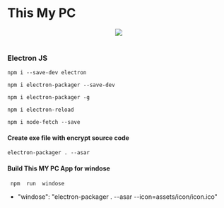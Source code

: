 
# This My PC

<div align="center">
    <a href="http://thismypc.com/">
        <img src="../thisMyPCWeb/src/assets/images/logo/logo-mini.png">
    </a>
</div>
<br />



### Electron JS


```shell
npm i --save-dev electron
```

```shell
npm i electron-packager --save-dev
```
```shell
npm i electron-packager -g
```

```shell
npm i electron-reload
```


```shell
npm i node-fetch --save
```



####  Create  exe file  with  encrypt  source code

```shell
electron-packager . --asar
```


#### Build   This MY PC  App  for  windose
```shell
 npm  run  windose
```


- "windose": "electron-packager . --asar --icon=assets/icon/icon.ico"
